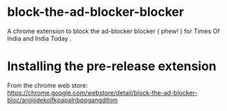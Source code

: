# block-the-ad-blocker-blocker
A chrome extension to block the ad-blocker blocker ( phew! ) for Times Of India and India Today . 

# Installing the pre-release extension

From the chrome web store: https://chrome.google.com/webstore/detail/block-the-ad-blocker-bloc/anjjijjdekolfkpapalnbppgangdlhjm
